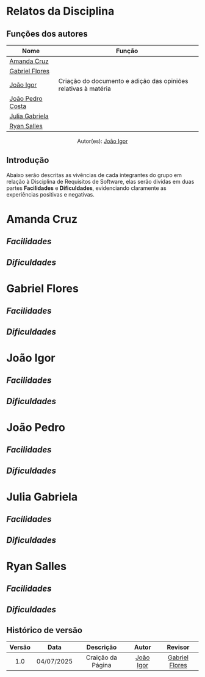 # Relatos da Disciplina

## Funções dos autores

| Nome                 | Função                                                            | 
|----------------------|----------------------------------------------------------------   |
|[Amanda Cruz](https://github.com/mandicrz)|                                               | 
|[Gabriel Flores](https://github.com/Gabrielfcoelho)|                                      | 
|[João Igor](https://github.com/JoaoPC10)|Criação do documento e adição das opiniões relativas à matéria| 
|[João Pedro Costa](https://github.com/johnaopedro)|                                       | 
|[Julia Gabriela](https://github.com/JuliaGabP)|                                           | 
|[Ryan Salles](https://github.com/RA-Salles)|                                              |
<center>
    Autor(es): 
    <a href="https://github.com/JoaoPC10" target="_blank">João Igor</a>
</center>

## Introdução

Abaixo serão descritas as vivências de cada integrantes do grupo em relação à Disciplina de Requisitos de Software, elas serão dividas em duas partes **Facilidades** e **Dificuldades**, evidenciando claramente as experiências positivas e negativas.

# **Amanda Cruz**
## *Facilidades*
## *Dificuldades*

# **Gabriel Flores**
## *Facilidades*
## *Dificuldades*

# **João Igor**
## *Facilidades*
## *Dificuldades*

# **João Pedro**
## *Facilidades*
## *Dificuldades*

# **Julia Gabriela**
## *Facilidades*
## *Dificuldades*

# **Ryan Salles**
## *Facilidades*
## *Dificuldades*

## Histórico de versão
| Versão |    Data    |    Descrição     |         Autor         |       Revisor      |
| :----: | :--------: | :--------------: | :-------------------: | :----------------: |
|  1.0   | 04/07/2025 | Craição da Página| [João Igor](https://github.com/JoaoPC10)   | [Gabriel Flores](https://github.com/Gabrielfcoelho) |